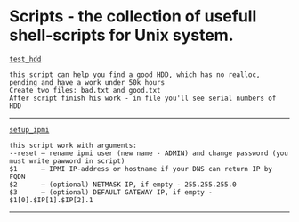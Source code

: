 # Scripts - the collection of usefull shell-scripts for Unix system.

[`test_hdd`](https://github.com/kirillmsc/Scripts/blob/master/test_hdd.sh)
```
this script can help you find a good HDD, which has no realloc, pending and have a work under 50k hours
Create two files: bad.txt and good.txt
After script finish his work - in file you'll see serial numbers of HDD
```
----------
[`setup_ipmi`](https://github.com/kirillmsc/Scripts/blob/master/bash/setup_ipmi.sh)
```
this script work with arguments:
--reset	— rename ipmi user (new name - ADMIN) and change password (you must write pawword in script)
$1 		— IPMI IP-address or hostname if your DNS can return IP by FQDN
$2 		— (optional) NETMASK IP, if empty - 255.255.255.0
$3 		— (optional) DEFAULT GATEWAY IP, if empty - $1[0].$IP[1].$IP[2].1
```
----------